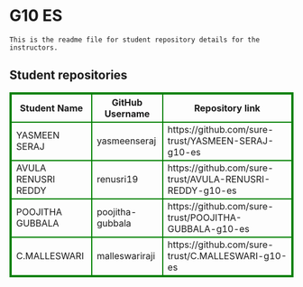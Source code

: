 # G10 ES
    This is the readme file for student repository details for the instructors.
## Student repositories 
<table style="border : 2px solid green; width:100%;">
<tr >
<th style="border : 2px solid green;">Student Name</th>
<th style="border : 2px solid green;">GitHub Username</th>
<th style="border : 2px solid green;">Repository link</th>
</tr>
<tr style="border : 2px solid green;">
<td style="border : 2px solid green;">YASMEEN SERAJ</td> 

<td style="border : 2px solid green;">yasmeenseraj</td> 

<td style="border : 2px solid green;">https://github.com/sure-trust/YASMEEN-SERAJ-g10-es</td> 
</tr>

<tr style="border : 2px solid green;">
<td style="border : 2px solid green;">AVULA RENUSRI REDDY</td> 

<td style="border : 2px solid green;">renusri19</td> 

<td style="border : 2px solid green;">https://github.com/sure-trust/AVULA-RENUSRI-REDDY-g10-es</td> 
</tr>

<tr style="border : 2px solid green;">
<td style="border : 2px solid green;">POOJITHA GUBBALA</td> 

<td style="border : 2px solid green;">poojitha-gubbala</td> 

<td style="border : 2px solid green;">https://github.com/sure-trust/POOJITHA-GUBBALA-g10-es</td> 
</tr>

<tr style="border : 2px solid green;">
<td style="border : 2px solid green;">C.MALLESWARI</td> 

<td style="border : 2px solid green;">malleswariraji</td> 

<td style="border : 2px solid green;">https://github.com/sure-trust/C.MALLESWARI-g10-es</td> 
</tr>

